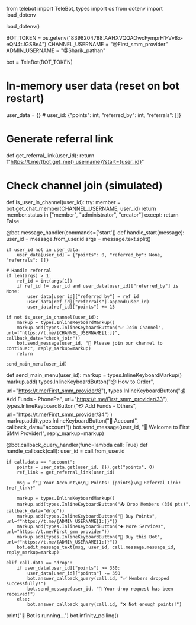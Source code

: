from telebot import TeleBot, types
import os
from dotenv import load_dotenv

load_dotenv()

BOT_TOKEN = os.getenv("8398204788:AAHXVQQAOwcFymprH1-Vv8x-eQN4tJGSBe4")
CHANNEL_USERNAME = "@First_smm_provider"
ADMIN_USERNAME = "@Sharik_pathan"

bot = TeleBot(BOT_TOKEN)

# In-memory user data (reset on bot restart)
user_data = {}  # user_id: {"points": int, "referred_by": int, "referrals": []}

# Generate referral link
def get_referral_link(user_id):
    return f"https://t.me/{bot.get_me().username}?start={user_id}"

# Check channel join (simulated)
def is_user_in_channel(user_id):
    try:
        member = bot.get_chat_member(CHANNEL_USERNAME, user_id)
        return member.status in ["member", "administrator", "creator"]
    except:
        return False

@bot.message_handler(commands=['start'])
def handle_start(message):
    user_id = message.from_user.id
    args = message.text.split()

    if user_id not in user_data:
        user_data[user_id] = {"points": 0, "referred_by": None, "referrals": []}

    # Handle referral
    if len(args) > 1:
        ref_id = int(args[1])
        if ref_id != user_id and user_data[user_id]["referred_by"] is None:
            user_data[user_id]["referred_by"] = ref_id
            user_data[ref_id]["referrals"].append(user_id)
            user_data[ref_id]["points"] += 15

    if not is_user_in_channel(user_id):
        markup = types.InlineKeyboardMarkup()
        markup.add(types.InlineKeyboardButton("✅ Join Channel", url=f"https://t.me/{CHANNEL_USERNAME[1:]}", callback_data="check_join"))
        bot.send_message(user_id, "🚨 Please join our channel to continue:", reply_markup=markup)
        return

    send_main_menu(user_id)

def send_main_menu(user_id):
    markup = types.InlineKeyboardMarkup()
    markup.add(
        types.InlineKeyboardButton("📦 How to Order", url="https://t.me/First_smm_provider/8"),
        types.InlineKeyboardButton("💰 Add Funds - PhonePe", url="https://t.me/First_smm_provider/33"),
        types.InlineKeyboardButton("💳 Add Funds - Others", url="https://t.me/First_smm_provider/34")
    )
    markup.add(types.InlineKeyboardButton("👤 Account", callback_data="account"))
    bot.send_message(user_id, "👋 Welcome to First SMM Provider!", reply_markup=markup)

@bot.callback_query_handler(func=lambda call: True)
def handle_callback(call):
    user_id = call.from_user.id

    if call.data == "account":
        points = user_data.get(user_id, {}).get("points", 0)
        ref_link = get_referral_link(user_id)

        msg = f"👤 Your Account\n\n💎 Points: {points}\n🔗 Referral Link: {ref_link}"

        markup = types.InlineKeyboardMarkup()
        markup.add(types.InlineKeyboardButton("📤 Drop Members (350 pts)", callback_data="drop"))
        markup.add(types.InlineKeyboardButton("💸 Buy Points", url=f"https://t.me/{ADMIN_USERNAME[1:]}"))
        markup.add(types.InlineKeyboardButton("➕ More Services", url="https://t.me/First_smm_provider"))
        markup.add(types.InlineKeyboardButton("🤖 Buy this Bot", url=f"https://t.me/{ADMIN_USERNAME[1:]}"))
        bot.edit_message_text(msg, user_id, call.message.message_id, reply_markup=markup)

    elif call.data == "drop":
        if user_data[user_id]["points"] >= 350:
            user_data[user_id]["points"] -= 350
            bot.answer_callback_query(call.id, "✅ Members dropped successfully!")
            bot.send_message(user_id, "🎯 Your drop request has been received!")
        else:
            bot.answer_callback_query(call.id, "❌ Not enough points!")

print("🤖 Bot is running...")
bot.infinity_polling()




